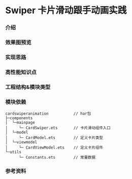 # Swiper 卡片滑动跟手动画实践

### 介绍

### 效果图预览

### 实现思路

### 高性能知识点

### 工程结构&模块类型

### 模块依赖
```shell
cardswiperanimation           // har包
├─components
│  └─mainpage
│     └─ CardSwiper.ets       // 卡片滑动组件入口
│  └─model
│     └─ CardModel.ets        // 定义卡片类型
│  └─viewmodel
│     └─ CardViewModel.ets    // 定义卡片组件
└─utils
      └─ Constants.ets        // 常量数据
```

### 参考资料